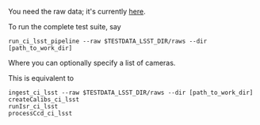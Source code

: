 You need the raw data; it's currently [here](https://github.com/lsst-dm/testdata_obs_lsst).

To run the complete test suite, say

    run_ci_lsst_pipeline --raw $TESTDATA_LSST_DIR/raws --dir [path_to_work_dir]

Where you can optionally specify a list of cameras.

This is equivalent to

    ingest_ci_lsst --raw $TESTDATA_LSST_DIR/raws --dir [path_to_work_dir]
    createCalibs_ci_lsst
    runIsr_ci_lsst
    processCcd_ci_lsst
